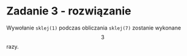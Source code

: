 # Zadanie 3 - rozwiązanie

Wywołanie `sklej(1)` podczas obliczania `sklej(7)` zostanie wykonane $$3$$ razy.
